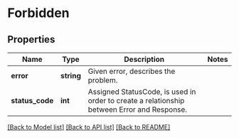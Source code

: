 # Forbidden

## Properties
Name | Type | Description | Notes
------------ | ------------- | ------------- | -------------
**error** | **string** | Given error, describes the problem. | 
**status_code** | **int** | Assigned StatusCode, is used in order to create a relationship between Error and Response. | 

[[Back to Model list]](../README.md#documentation-for-models) [[Back to API list]](../README.md#documentation-for-api-endpoints) [[Back to README]](../README.md)


